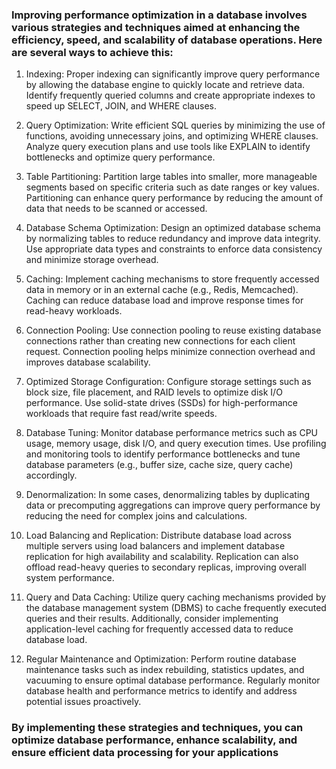 
### Improving performance optimization in a database involves various strategies and techniques aimed at enhancing the efficiency, speed, and scalability of database operations. Here are several ways to achieve this:

  1. Indexing: Proper indexing can significantly improve query performance by allowing the database engine to quickly locate and retrieve data. Identify frequently queried columns and create appropriate indexes to speed up SELECT, JOIN, and WHERE clauses.
  
  2. Query Optimization: Write efficient SQL queries by minimizing the use of functions, avoiding unnecessary joins, and optimizing WHERE clauses. Analyze query execution plans and use tools like EXPLAIN to identify bottlenecks and optimize query performance.
  
  3. Table Partitioning: Partition large tables into smaller, more manageable segments based on specific criteria such as date ranges or key values. Partitioning can enhance query performance by reducing the amount of data that needs to be scanned or accessed.
  
  4. Database Schema Optimization: Design an optimized database schema by normalizing tables to reduce redundancy and improve data integrity. Use appropriate data types and constraints to enforce data consistency and minimize storage overhead.
  
  5. Caching: Implement caching mechanisms to store frequently accessed data in memory or in an external cache (e.g., Redis, Memcached). Caching can reduce database load and improve response times for read-heavy workloads.
  
  6. Connection Pooling: Use connection pooling to reuse existing database connections rather than creating new connections for each client request. Connection pooling helps minimize connection overhead and improves database scalability.
  
  7. Optimized Storage Configuration: Configure storage settings such as block size, file placement, and RAID levels to optimize disk I/O performance. Use solid-state drives (SSDs) for high-performance workloads that require fast read/write speeds.
  
  8. Database Tuning: Monitor database performance metrics such as CPU usage, memory usage, disk I/O, and query execution times. Use profiling and monitoring tools to identify performance bottlenecks and tune database parameters (e.g., buffer size, cache size, query cache) accordingly.
  
  9. Denormalization: In some cases, denormalizing tables by duplicating data or precomputing aggregations can improve query performance by reducing the need for complex joins and calculations.
  
  10. Load Balancing and Replication: Distribute database load across multiple servers using load balancers and implement database replication for high availability and scalability. Replication can also offload read-heavy queries to secondary replicas, improving overall system performance.
  
  11. Query and Data Caching: Utilize query caching mechanisms provided by the database management system (DBMS) to cache frequently executed queries and their results. Additionally, consider implementing application-level caching for frequently accessed data to reduce database load.
  
  12. Regular Maintenance and Optimization: Perform routine database maintenance tasks such as index rebuilding, statistics updates, and vacuuming to ensure optimal database performance. Regularly monitor database health and performance metrics to identify and address potential issues proactively.
  
### By implementing these strategies and techniques, you can optimize database performance, enhance scalability, and ensure efficient data processing for your applications
